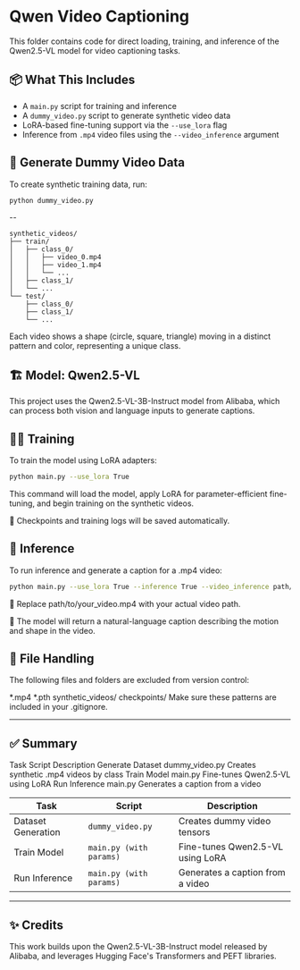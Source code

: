 # Qwen Video Captioning

This folder contains code for direct loading, training, and inference of the Qwen2.5-VL model for video captioning tasks.

## 📦 What This Includes

- A `main.py` script for training and inference
- A `dummy_video.py` script to generate synthetic video data
- LoRA-based fine-tuning support via the `--use_lora` flag
- Inference from `.mp4` video files using the `--video_inference` argument

## 🧪 Generate Dummy Video Data

To create synthetic training data, run:

```bash
python dummy_video.py
```

--

```text
synthetic_videos/
├── train/
│   ├── class_0/
│   │   ├── video_0.mp4
│   │   ├── video_1.mp4
│   │   └── ...
│   ├── class_1/
│   └── ...
└── test/
    ├── class_0/
    ├── class_1/
    └── ...
```
Each video shows a shape (circle, square, triangle) moving in a distinct pattern and color, representing a unique class.

## 🏗️ Model: Qwen2.5-VL

This project uses the Qwen2.5-VL-3B-Instruct model from Alibaba, which can process both vision and language inputs to generate captions.

## 🏋️‍♂️ Training

To train the model using LoRA adapters:
```bash
python main.py --use_lora True
```
This command will load the model, apply LoRA for parameter-efficient fine-tuning, and begin training on the synthetic videos.

📌 Checkpoints and training logs will be saved automatically.

## 🔎 Inference

To run inference and generate a caption for a .mp4 video:
```bash
python main.py --use_lora True --inference True --video_inference path/to/your_video.mp4
```
📌 Replace path/to/your_video.mp4 with your actual video path.

📌 The model will return a natural-language caption describing the motion and shape in the video.

## 📂 File Handling

The following files and folders are excluded from version control:

*.mp4
*.pth
synthetic_videos/
checkpoints/
Make sure these patterns are included in your .gitignore.

---

## ✅ Summary

Task	Script	Description
Generate Dataset	dummy_video.py	Creates synthetic .mp4 videos by class
Train Model	main.py	Fine-tunes Qwen2.5-VL using LoRA
Run Inference	main.py	Generates a caption from a video



| Task                | Script                         | Description                          |
|---------------------|--------------------------------|--------------------------------------|
| Dataset Generation  | `dummy_video.py`               | Creates dummy video tensors          |
| Train Model         | `main.py (with params)`        | Fine-tunes Qwen2.5-VL using LoRA     |
| Run Inference       | `main.py (with params)`        | Generates a caption from a video     |


---


## ✨ Credits

This work builds upon the Qwen2.5-VL-3B-Instruct model released by Alibaba, and leverages Hugging Face's Transformers and PEFT libraries.
